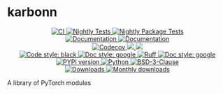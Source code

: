 # karbonn

<p align="center">
    <a href="https://github.com/durandtibo/karbonn/actions">
        <img alt="CI" src="https://github.com/durandtibo/karbonn/workflows/CI/badge.svg">
    </a>
    <a href="https://github.com/durandtibo/karbonn/actions">
        <img alt="Nightly Tests" src="https://github.com/durandtibo/karbonn/workflows/Nightly%20Tests/badge.svg">
    </a>
    <a href="https://github.com/durandtibo/karbonn/actions">
        <img alt="Nightly Package Tests" src="https://github.com/durandtibo/karbonn/workflows/Nightly%20Package%20Tests/badge.svg">
    </a>
    <br/>
    <a href="https://durandtibo.github.io/karbonn/">
        <img alt="Documentation" src="https://github.com/durandtibo/karbonn/workflows/Documentation%20(stable)/badge.svg">
    </a>
    <a href="https://durandtibo.github.io/karbonn/">
        <img alt="Documentation" src="https://github.com/durandtibo/karbonn/workflows/Documentation%20(unstable)/badge.svg">
    </a>
    <br/>
    <a href="https://codecov.io/gh/durandtibo/karbonn">
        <img alt="Codecov" src="https://codecov.io/gh/durandtibo/karbonn/branch/main/graph/badge.svg">
    </a>
    <a href="https://codeclimate.com/github/durandtibo/karbonn/maintainability">
        <img src="https://api.codeclimate.com/v1/badges/1d66f4218d5da81c2ed0/maintainability" />
    </a>
    <a href="https://codeclimate.com/github/durandtibo/karbonn/test_coverage">
        <img src="https://api.codeclimate.com/v1/badges/1d66f4218d5da81c2ed0/test_coverage" />
    </a>
    <br/>
    <a href="https://github.com/psf/black">
        <img  alt="Code style: black" src="https://img.shields.io/badge/code%20style-black-000000.svg">
    </a>
    <a href="https://google.github.io/styleguide/pyguide.html#s3.8-comments-and-docstrings">
        <img  alt="Doc style: google" src="https://img.shields.io/badge/%20style-google-3666d6.svg">
    </a>
    <a href="https://github.com/astral-sh/ruff">
        <img src="https://img.shields.io/endpoint?url=https://raw.githubusercontent.com/astral-sh/ruff/main/assets/badge/v2.json" alt="Ruff" style="max-width:100%;">
    </a>
    <a href="https://github.com/guilatrova/tryceratops">
        <img  alt="Doc style: google" src="https://img.shields.io/badge/try%2Fexcept%20style-tryceratops%20%F0%9F%A6%96%E2%9C%A8-black">
    </a>
    <br/>
    <a href="https://pypi.org/project/karbonn/">
        <img alt="PYPI version" src="https://img.shields.io/pypi/v/karbonn">
    </a>
    <a href="https://pypi.org/project/karbonn/">
        <img alt="Python" src="https://img.shields.io/pypi/pyversions/karbonn.svg">
    </a>
    <a href="https://opensource.org/licenses/BSD-3-Clause">
        <img alt="BSD-3-Clause" src="https://img.shields.io/pypi/l/karbonn">
    </a>
    <br/>
    <a href="https://pepy.tech/project/karbonn">
        <img  alt="Downloads" src="https://static.pepy.tech/badge/karbonn">
    </a>
    <a href="https://pepy.tech/project/karbonn">
        <img  alt="Monthly downloads" src="https://static.pepy.tech/badge/karbonn/month">
    </a>
    <br/>
</p>

A library of PyTorch modules
